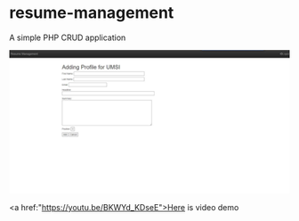 # resume-management
A simple PHP CRUD application

<img src="./img/Capture.JPG">

<a href:"https://youtu.be/BKWYd_KDseE">Here is video demo<a>
